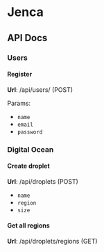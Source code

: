 # Jenca

## API Docs

### Users

#### Register
**Url**: /api/users/ (POST)

Params:
- `name`
- `email`
- `password`

### Digital Ocean

#### Create droplet

**Url**: /api/droplets (POST)

- `name`
- `region`
- `size`

#### Get all regions

**Url**: /api/droplets/regions (GET)